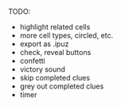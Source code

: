TODO:

- highlight related cells
- more cell types, circled, etc.
- export as .ipuz
- check, reveal buttons
- confetti
- victory sound
- skip completed clues
- grey out completed clues
- timer
